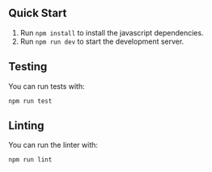 ## Quick Start

1. Run `npm install` to install the javascript dependencies.
2. Run `npm run dev` to start the development server.

## Testing

You can run tests with:

```
npm run test
```

## Linting

You can run the linter with:

```
npm run lint
```
